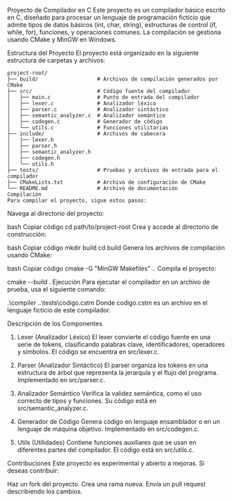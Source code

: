 Proyecto de Compilador en C
Este proyecto es un compilador básico escrito en C, diseñado para procesar un lenguaje de programación ficticio que admite tipos de datos básicos (int, char, string), estructuras de control (if, while, for), funciones, y operaciones comunes. La compilación se gestiona usando CMake y MinGW en Windows.

Estructura del Proyecto
El proyecto está organizado en la siguiente estructura de carpetas y archivos:
```
project-root/
├── build/                   # Archivos de compilación generados por CMake
├── src/                     # Código fuente del compilador
│   ├── main.c               # Punto de entrada del compilador
│   ├── lexer.c              # Analizador léxico
│   ├── parser.c             # Analizador sintáctico
│   ├── semantic_analyzer.c  # Analizador semántico
│   ├── codegen.c            # Generador de código
│   └── utils.c              # Funciones utilitarias
├── include/                 # Archivos de cabecera
│   ├── lexer.h
│   ├── parser.h
│   ├── semantic_analyzer.h
│   ├── codegen.h
│   └── utils.h
├── tests/                   # Pruebas y archivos de entrada para el compilador
├── CMakeLists.txt           # Archivo de configuración de CMake
└── README.md                # Archivo de documentación
Compilación
Para compilar el proyecto, sigue estos pasos:
```


Navega al directorio del proyecto:

bash
Copiar código
cd path/to/project-root
Crea y accede al directorio de construcción:

bash
Copiar código
mkdir build
cd build
Genera los archivos de compilación usando CMake:

bash
Copiar código
cmake -G "MinGW Makefiles" ..
Compila el proyecto:



cmake --build .
Ejecución
Para ejecutar el compilador en un archivo de prueba, usa el siguiente comando:


.\compiler ..\tests\codigo.cstm
Donde codigo.cstm es un archivo en el lenguaje ficticio de este compilador.

Descripción de los Componentes
1. Lexer (Analizador Léxico)
El lexer convierte el código fuente en una serie de tokens, clasificando palabras clave, identificadores, operadores y símbolos. El código se encuentra en src/lexer.c.

2. Parser (Analizador Sintáctico)
El parser organiza los tokens en una estructura de árbol que representa la jerarquía y el flujo del programa. Implementado en src/parser.c.

3. Analizador Semántico
Verifica la validez semántica, como el uso correcto de tipos y funciones. Su código está en src/semantic_analyzer.c.

4. Generador de Código
Genera código en lenguaje ensamblador o en un lenguaje de máquina objetivo. Implementado en src/codegen.c.

5. Utils (Utilidades)
Contiene funciones auxiliares que se usan en diferentes partes del compilador. El código está en src/utils.c.

Contribuciones
Este proyecto es experimental y abierto a mejoras. Si deseas contribuir:

Haz un fork del proyecto.
Crea una rama nueva.
Envía un pull request describiendo los cambios.
